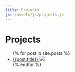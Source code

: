 ```yaml
---
title: Projects
js: /assets/js/projects.js
---
```




<div class="projects-container">
<h1 class="shimmer">Projects</h1>
<div class="image-gallery-container">
<ul class="project-ul">
{% for post in site.posts %}
  <li>
  <a href="{{post.url}}">
    <span class="project-span">{{post.title}}</span>
    <img src='{{post.postimage}}' />
  </a>
  </li>
  {% endfor %}
</ul>
</div>
</div>

  
